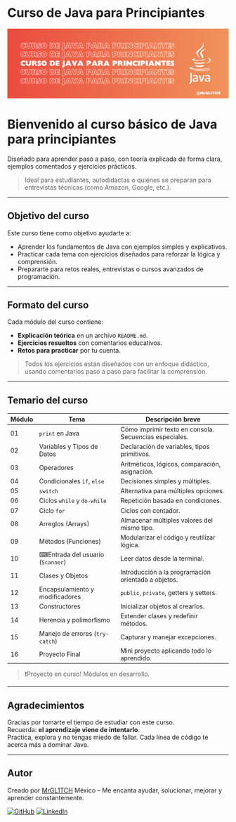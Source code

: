 # Curso de Java para Principiantes

![Banner Curso Java Principiantes](./imagenes/banner.png)

# Bienvenido al curso básico de **Java para principiantes**

Diseñado para aprender paso a paso, con teoría explicada de forma clara, ejemplos comentados y ejercicios prácticos.

> Ideal para estudiantes, autodidactas o quienes se preparan para entrevistas técnicas (como Amazon, Google, etc.).

---

## Objetivo del curso

Este curso tiene como objetivo ayudarte a:

- Aprender los fundamentos de Java con ejemplos simples y explicativos.
- Practicar cada tema con ejercicios diseñados para reforzar la lógica y comprensión.
- Prepararte para retos reales, entrevistas o cursos avanzados de programación.

---

## Formato del curso

Cada módulo del curso contiene:

- **Explicación teórica** en un archivo `README.md`.
- **Ejercicios resueltos** con comentarios educativos.
- **Retos para practicar** por tu cuenta.

> Todos los ejercicios están diseñados con un enfoque didáctico, usando comentarios paso a paso para facilitar la comprensión.

---

## Temario del curso

| Módulo | Tema                                   | Descripción breve                                    |
|--------|----------------------------------------|------------------------------------------------------|
| 01     | `print` en Java                      | Cómo imprimir texto en consola. Secuencias especiales. |
| 02     | Variables y Tipos de Datos           | Declaración de variables, tipos primitivos.          |
| 03     | Operadores                           | Aritméticos, lógicos, comparación, asignación.       |
| 04     | Condicionales `if`, `else`           | Decisiones simples y múltiples.                      |
| 05     | `switch`                             | Alternativa para múltiples opciones.                 |
| 06     | Ciclos `while` y `do-while`          | Repetición basada en condiciones.                    |
| 07     | Ciclo `for`                          | Ciclos con contador.                                 |
| 08     | Arreglos (Arrays)                    | Almacenar múltiples valores del mismo tipo.          |
| 09     | Métodos (Funciones)                  | Modularizar el código y reutilizar lógica.           |
| 10     | ⌨Entrada del usuario (`Scanner`)    | Leer datos desde la terminal.                        |
| 11     | Clases y Objetos                     | Introducción a la programación orientada a objetos.  |
| 12     | Encapsulamiento y modificadores      | `public`, `private`, getters y setters.              |
| 13     | Constructores                        | Inicializar objetos al crearlos.                     |
| 14     | Herencia y polimorfismo              | Extender clases y redefinir métodos.                 |
| 15     | Manejo de errores (`try-catch`)      | Capturar y manejar excepciones.                      |
| 16     | Proyecto Final                       | Mini proyecto aplicando todo lo aprendido.           |

> ❗Proyecto en curso! Módulos en desarrollo.
---

## Agradecimientos

Gracias por tomarte el tiempo de estudiar con este curso.  
Recuerda: **el aprendizaje viene de intentarlo**.  
Practica, explora y no tengas miedo de fallar. Cada línea de código te acerca más a dominar Java.

---

## Autor

Creado por [MrGL1TCH](https://github.com/MrGL1TCH)
México – Me encanta ayudar, solucionar, mejorar y aprender constantemente.

[![GitHub](https://img.shields.io/badge/GitHub-MrGL1TCH-181717?logo=github&style=flat-square)](https://github.com/MrGL1TCH)
[![LinkedIn](https://img.shields.io/badge/LinkedIn-angel--rm--dev-blue?logo=linkedin&style=flat-square)](https://www.linkedin.com/in/angel-rm-dev/)

